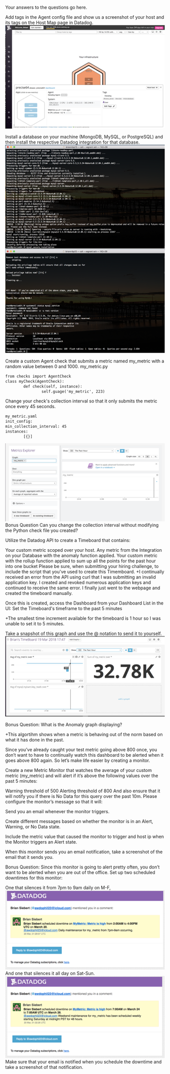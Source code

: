 Your answers to the questions go here.

Add tags in the Agent config file and show us a screenshot of your host and its tags on the Host Map page in Datadog.
![Agent Tags](images/Agent_Tags.png)

Install a database on your machine (MongoDB, MySQL, or PostgreSQL) and then install the respective Datadog integration for that database.
![mysql_install](images/mysql_install_1.png)
![mysql_install](images/mysql_install_2.png)

Create a custom Agent check that submits a metric named my_metric with a random value between 0 and 1000.
my_metric.py
```
from checks import AgentCheck
class myCheck(AgentCheck):
        def check(self, instance):
                self.guage('my_metric', 223)
```
Change your check's collection interval so that it only submits the metric once every 45 seconds.
```
my_metric.yaml
init_config:
min_collection_interval: 45
instances:
        [{}]
```
![my_metric](images/my_metric.png)
Bonus Question Can you change the collection interval without modifying the Python check file you created?

Utilize the Datadog API to create a Timeboard that contains:

Your custom metric scoped over your host.
Any metric from the Integration on your Database with the anomaly function applied.
Your custom metric with the rollup function applied to sum up all the points for the past hour into one bucket
Please be sure, when submitting your hiring challenge, to include the script that you've used to create this Timemboard.
+I continually received an error from the API using curl that I was submitting an invalid application key.  I created and revoked numerous application keys and continued to receive the same error.  I finally just went to the webpage and created the timeboard manually.

Once this is created, access the Dashboard from your Dashboard List in the UI:
Set the Timeboard's timeframe to the past 5 minutes

+The smallest time increment available for the timeboard is 1 hour so I was unable to set it to 5 minutes.

Take a snapshot of this graph and use the @ notation to send it to yourself.
![timeboard](images/timeboard.png)

Bonus Question: What is the Anomaly graph displaying?

+This algortihm shows when a metric is behaving out of the norm based on what it has done in the past.

Since you’ve already caught your test metric going above 800 once, you don’t want to have to continually watch this dashboard to be alerted when it goes above 800 again. So let’s make life easier by creating a monitor.

Create a new Metric Monitor that watches the average of your custom metric (my_metric) and will alert if it’s above the following values over the past 5 minutes:

Warning threshold of 500
Alerting threshold of 800
And also ensure that it will notify you if there is No Data for this query over the past 10m.
Please configure the monitor’s message so that it will:

Send you an email whenever the monitor triggers.

Create different messages based on whether the monitor is in an Alert, Warning, or No Data state.

Include the metric value that caused the monitor to trigger and host ip when the Monitor triggers an Alert state.

When this monitor sends you an email notification, take a screenshot of the email that it sends you.

Bonus Question: Since this monitor is going to alert pretty often, you don’t want to be alerted when you are out of the office. Set up two scheduled downtimes for this monitor:

One that silences it from 7pm to 9am daily on M-F,
![Nightly_maint](images/Nightly_maintenance.png)
And one that silences it all day on Sat-Sun.
![Wknd_maint](images/Wknd_maintenance.png)
Make sure that your email is notified when you schedule the downtime and take a screenshot of that notification.

